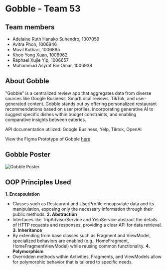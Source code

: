 # Gobble - Team 53

## Team members
- Adelaine Ruth Hanako Suhendro, 1007059
- Avitra Phon, 1006946
- Muvil Kothari, 1006885
- Khoo Yong Xuan, 1006962
- Raphael Xujie Yip, 1006657
- Muhammad Asyraf Bin Omar, 1006938

## About Gobble

"Gobble" is a centralized review app that aggregates data from diverse sources like Google Business, SmartLocal reviews, TikTok, and user-generated content. Gobble stands out by offering personalized restaurant recommendations based on user profiles, incorporating generative AI to suggest specific dishes within budget constraints, and enabling comparative insights between eateries.

API documentation utilized: Google Business, Yelp, Tiktok, OpenAI

View the Figma Prototype of Gobble [here](https://www.figma.com/proto/kKKdI45mlW6sPdlUEojrtE/50.001?type=design&node-id=48-151&t=EhO0q2kSAlFj3sfv-0&scaling=scale-down&page-id=0%3A1&starting-point-node-id=39%3A49)

## Gobble Poster
![Gobble Poster](https://github.com/ilenhanako/t4app/assets/9971306/043d2807-228f-4d66-bce6-848a7eea5ad4)

## OOP Principles Used
**1. Encapsulation**
- Classes such as Restaurant and UserProfile encapsulate data and its manipulation, exposing only the necessary information through their public methods.
**2. Abstraction**
- Interfaces like TripAdvisorService and YelpService abstract the details of HTTP requests and responses, providing a clear API for data retrieval.
**3. Inheritance**
- By extending from base classes such as Fragment and ViewModel, specialized behaviors are enabled (e.g., HomeFragment, HomeFragmentViewModel) while reusing common functionality.
**4. Polymorphism**
- Overridden methods within Activities, Fragments, and ViewModels allow for polymorphic behavior that is tailored to specific needs.
